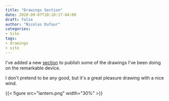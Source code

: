 ```yaml
---
title: "Drawings Section"
date: 2020-09-07T10:10:17-04:00
draft: false
author: "Nicolas Dufour"
categories:
- Site
tags:
- drawings
- site
---
```


I've added a new [section](/drawings) to publish some of the drawings I've been doing on the remarkable device.

<!--more-->

I don't pretend to be any good, but it's a great pleasure drawing with a nice wind.

{{< figure src="lantern.png" width="30%" >}}
